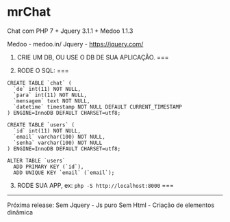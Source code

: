 # mrChat
Chat com PHP 7 + Jquery 3.1.1 + Medoo 1.1.3

Medoo - medoo.in/
Jquery - https://jquery.com/

1) CRIE UM DB, OU USE O DB DE SUA APLICAÇÃO.
===

2) RODE O SQL:
===
```
CREATE TABLE `chat` (
  `de` int(11) NOT NULL,
  `para` int(11) NOT NULL,
  `mensagem` text NOT NULL,
  `datetime` timestamp NOT NULL DEFAULT CURRENT_TIMESTAMP
) ENGINE=InnoDB DEFAULT CHARSET=utf8;

CREATE TABLE `users` (
  `id` int(11) NOT NULL,
  `email` varchar(100) NOT NULL,
  `senha` varchar(100) NOT NULL
) ENGINE=InnoDB DEFAULT CHARSET=utf8;

ALTER TABLE `users`
  ADD PRIMARY KEY (`id`),
  ADD UNIQUE KEY `email` (`email`);
```

3) RODE SUA APP, ex: ` php -S http://localhost:8000 `
===

---
Próxima release:
Sem Jquery - Js puro
Sem Html - Criação de elementos dinâmica

